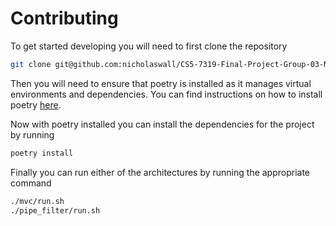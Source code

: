 # Contributing

To get started developing you will need to first clone the repository

```bash
git clone git@github.com:nicholaswall/CS5-7319-Final-Project-Group-03-Nick-Wall_Diogo-Rodrigues.git
```

Then you will need to ensure that poetry is installed as it manages virtual environments and dependencies.
You can find instructions on how to install poetry [here](https://python-poetry.org/docs/#installation).

Now with poetry installed you can install the dependencies for the project by running

```bash
poetry install
```

Finally you can run either of the architectures by running the appropriate command

```bash
./mvc/run.sh
./pipe_filter/run.sh
```
